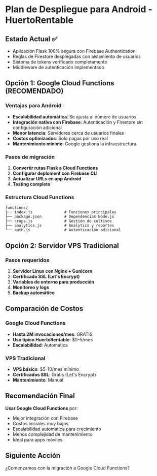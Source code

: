 # Plan de Despliegue para Android - HuertoRentable

## Estado Actual ✅

- Aplicación Flask 100% segura con Firebase Authentication
- Reglas de Firestore desplegadas con aislamiento de usuarios
- Sistema de tokens verificado completamente
- Middleware de autenticación implementado

## Opción 1: Google Cloud Functions (RECOMENDADO)

### Ventajas para Android

- **Escalabilidad automática**: Se ajusta al número de usuarios
- **Integración nativa con Firebase**: Autenticación y Firestore sin configuración adicional
- **Menor latencia**: Servidores cerca de usuarios finales
- **Costos optimizados**: Solo pagas por uso real
- **Mantenimiento mínimo**: Google gestiona la infraestructura

### Pasos de migración

1. **Convertir rutas Flask a Cloud Functions**
2. **Configurar deploment con Firebase CLI**
3. **Actualizar URLs en app Android**
4. **Testing completo**

### Estructura Cloud Functions

```
functions/
├── index.js              # Funciones principales
├── package.json          # Dependencias Node.js
├── crops.js              # Gestión de cultivos
├── analytics.js          # Analytics y reportes
└── auth.js               # Autenticación adicional
```

## Opción 2: Servidor VPS Tradicional

### Pasos requeridos

1. **Servidor Linux con Nginx + Gunicorn**
2. **Certificado SSL (Let's Encrypt)**
3. **Variables de entorno para producción**
4. **Monitoreo y logs**
5. **Backup automático**

## Comparación de Costos

### Google Cloud Functions

- **Hasta 2M invocaciones/mes**: GRATIS
- **Uso típico HuertoRentable**: $0-5/mes
- **Escalabilidad**: Automática

### VPS Tradicional

- **VPS básico**: $5-10/mes mínimo
- **Certificados SSL**: Gratis (Let's Encrypt)
- **Mantenimiento**: Manual

## Recomendación Final

**Usar Google Cloud Functions** por:

- Mejor integración con Firebase
- Costos iniciales muy bajos
- Escalabilidad automática para crecimiento
- Menos complejidad de mantenimiento
- Ideal para apps móviles

## Siguiente Acción

¿Comenzamos con la migración a Google Cloud Functions?
